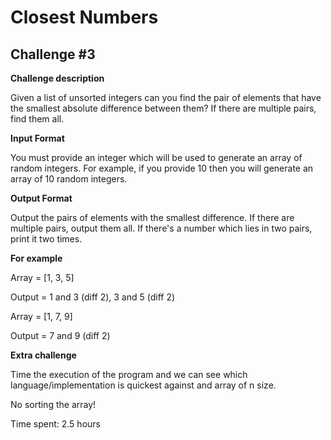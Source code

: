 # Closest Numbers

## **Challenge #3**

**Challenge description**

Given a list of unsorted integers can you find the pair of elements that have the smallest absolute difference between them? If there are multiple pairs, find them all.

**Input Format**

You must provide an integer which will be used to generate an array of random integers. For example, if you provide 10 then you will generate an array of 10 random integers.

**Output Format**

Output the pairs of elements with the smallest difference. If there are multiple pairs, output them all. If there's a number which lies in two pairs, print it two times.

**For example**

Array = [1, 3, 5]

Output = 1 and 3 (diff 2), 3 and 5 (diff 2)

Array = [1, 7, 9]

Output = 7 and 9 (diff 2)

**Extra challenge**

Time the execution of the program and we can see which language/implementation is quickest against and array of n size.

No sorting the array!

Time spent: 2.5 hours
